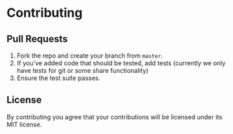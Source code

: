 # Contributing

## Pull Requests
1. Fork the repo and create your branch from `master`.
2. If you've added code that should be tested, add tests (currently we only have tests for git or some share functionality)
3. Ensure the test suite passes.

## License
By contributing you agree that your contributions will be licensed under its MIT license.
